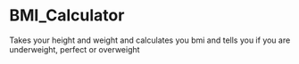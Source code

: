 # BMI_Calculator
 Takes your height and weight and calculates you bmi and tells you if you are underweight, perfect or overweight
